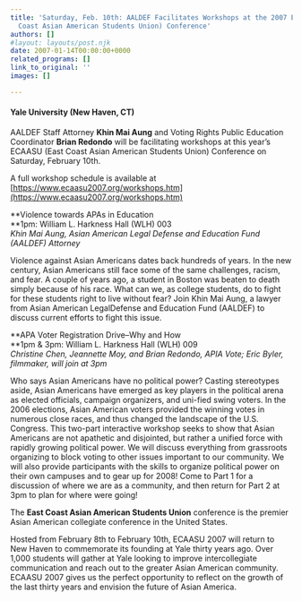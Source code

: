 ```yaml
---
title: 'Saturday, Feb. 10th: AALDEF Facilitates Workshops at the 2007 ECAASU (East
  Coast Asian American Students Union) Conference'
authors: []
#layout: layouts/post.njk
date: 2007-01-14T00:00:00+0000
related_programs: []
link_to_original: ''
images: []

---
```

#### Yale University (New Haven, CT)

AALDEF Staff Attorney **Khin Mai Aung** and Voting Rights Public Education Coordinator **Brian Redondo** will be facilitating workshops at this year’s ECAASU (East Coast Asian American Students Union) Conference on Saturday, February 10th.

A full workshop schedule is available at [https://www.ecaasu2007.org/workshops.htm](https://www.ecaasu2007.org/workshops.htm)

**Violence towards APAs in Education  
**1pm: William L. Harkness Hall (WLH) 003  
_Khin Mai Aung, Asian American Legal Defense and Education Fund (AALDEF) Attorney_

Violence against Asian Americans dates back hundreds of years. In the new century, Asian Americans still face some of the same challenges, racism, and fear. A couple of years ago, a student in Boston was beaten to death simply because of his race. What can we, as college students, do to fight for these students right to live without fear? Join Khin Mai Aung, a lawyer from Asian American LegalDefense and Education Fund (AALDEF) to discuss current efforts to fight this issue.

**APA Voter Registration Drive–Why and How  
**1pm & 3pm: William L. Harkness Hall (WLH) 009  
_Christine Chen, Jeannette Moy, and Brian Redondo, APIA Vote; Eric Byler, filmmaker, will join at 3pm_

Who says Asian Americans have no political power? Casting stereotypes aside, Asian Americans have emerged as key players in the political arena as elected officials, campaign organizers, and uni-fied swing voters. In the 2006 elections, Asian American voters provided the winning votes in numerous close races, and thus changed the landscape of the U.S. Congress. This two-part interactive workshop seeks to show that Asian Americans are not apathetic and disjointed, but rather a unified force with rapidly growing political power. We will discuss everything from grassroots organizing to block voting to other issues important to our community. We will also provide participants with the skills to organize political power on their own campuses and to gear up for 2008! Come to Part 1 for a discussion of where we are as a community, and then return for Part 2 at 3pm to plan for where were going!

The **East Coast Asian American Students Union** conference is the premier Asian American collegiate conference in the United States.

Hosted from February 8th to February 10th, ECAASU 2007 will return to New Haven to commemorate its founding at Yale thirty years ago. Over 1,000 students will gather at Yale looking to improve intercollegiate communication and reach out to the greater Asian American community. ECAASU 2007 gives us the perfect opportunity to reflect on the growth of the last thirty years and envision the future of Asian America.